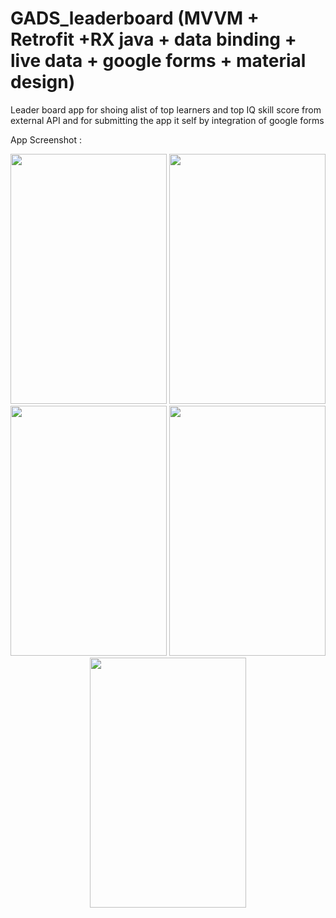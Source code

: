 # GADS_leaderboard (MVVM + Retrofit +RX java + data binding + live data + google forms + material design)

Leader board app for shoing alist of top learners and top IQ skill score from external API 
and for submitting the app it self by integration of google forms 


App Screenshot :
<p align="center">
  <img src="https://github.com/mfedawy/Onboardingandlogin_sample/blob/1st/Screenshot_1598532246.png" width="250" height="400"/>
   <img src="https://github.com/mfedawy/Onboardingandlogin_sample/blob/1st/Screenshot_1598532250.png" width="250" height="400" />
   <img src="https://github.com/mfedawy/Onboardingandlogin_sample/blob/1st/Screenshot_1598532253.png" width="250" height="400" />
    <img src="https://github.com/mfedawy/Onboardingandlogin_sample/blob/1st/Screenshot_1598532258.png" width="250" height="400" />
     <img src="https://github.com/mfedawy/Onboardingandlogin_sample/blob/1st/Screenshot_1598532262.png" width="250" height="400" />
     
</p>
